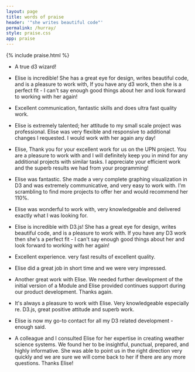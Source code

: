 ```yaml
---
layout: page
title: words of praise		
header: '"she writes beautiful code"'
permalink: /hurray/
style: praise.css
app: praise
---
```



{% include praise.html %}


- A true d3 wizard! 

- Elise is incredible! She has a great eye for design, writes beautiful code, and is a pleasure to work with, If you have any d3 work, then she is a perfect fit - I can't say enough good things about her and look forward to working with her again! 

- Excellent communication, fantastic skills and does ultra fast quality work.

- Elise is extremely talented; her attitude to my small scale project was professional. Elise was very flexible and responsive to additional changes I requested. I would work with her again any day! 

- Elise, Thank you for your excellent work for us on the UPN project. You are a pleasure to work with and I will definitely keep you in mind for any additional projects with similar tasks. I appreciate your efficient work and the superb results we had from your programming! 

- Elise was fantastic. She made a very complete graphing visualization in D3 and was extremely communicative, and very easy to work with. I'm scrambling to find more projects to offer her and would recommend her 110%. 

- Elise was wonderful to work with, very knowledgeable and delivered exactly what I was looking for.

- Elise is incredible with D3.js! She has a great eye for design, writes beautiful code, and is a pleasure to work with. If you have any D3 work then she's a perfect fit - I can't say enough good things about her and look forward to working with her again!

- Excellent experience. very fast results of excellent quality.

- Elise did a great job in short time and we were very impressed.

- Another great work with Elise. We needed further development of the initial version of a Module and Elise provided continues support during our product development. Thanks again.


- It's always a pleasure to work with Elise. Very knowledgeable especially re. D3.js, great positive attitude and superb work.

- Elise is now my go-to contact for all my D3 related development - enough said.


- A colleague and I consulted Elise for her expertise in creating weather science systems. We found her to be insightful, punctual, prepared, and highly informative. She was able to point us in the right direction very quickly and we are sure we will come back to her if there are any more questions. Thanks Elise! 


